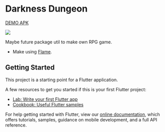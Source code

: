# Darkness Dungeon

[DEMO APK](https://github.com/RafaelBarbosatec/darkness_dungeon/raw/master/demo/demo.apk)

![](https://github.com/RafaelBarbosatec/darkness_dungeon/blob/master/print.jpg)

Maybe future package util to make own RPG game.

- Make using [Flame](https://github.com/flame-engine/flame).

## Getting Started

This project is a starting point for a Flutter application.

A few resources to get you started if this is your first Flutter project:

- [Lab: Write your first Flutter app](https://flutter.dev/docs/get-started/codelab)
- [Cookbook: Useful Flutter samples](https://flutter.dev/docs/cookbook)

For help getting started with Flutter, view our
[online documentation](https://flutter.dev/docs), which offers tutorials,
samples, guidance on mobile development, and a full API reference.
